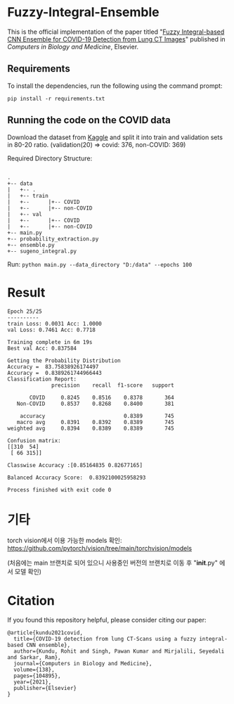 # Fuzzy-Integral-Ensemble
This is the official implementation of the paper titled "[Fuzzy Integral-based CNN Ensemble for COVID-19 Detection from Lung CT Images](https://doi.org/10.1016/j.compbiomed.2021.104895)" published in _Computers in Biology and Medicine_, Elsevier.

## Requirements

To install the dependencies, run the following using the command prompt:

`pip install -r requirements.txt`

## Running the code on the COVID data

Download the dataset from [Kaggle](https://www.kaggle.com/plameneduardo/sarscov2-ctscan-dataset) and split it into train and validation sets in 80-20 ratio. (validation(20) => covid: 376, non-COVID: 369)

Required Directory Structure:
```

.
+-- data
|   +-- .
|   +-- train
|   +--      |+-- COVID
|   +--      |+-- non-COVID
|   +-- val
|   +--      |+-- COVID
|   +--      |+-- non-COVID
+-- main.py
+-- probability_extraction.py
+-- ensemble.py
+-- sugeno_integral.py

```

Run: `python main.py --data_directory "D:/data" --epochs 100`

# Result
```
Epoch 25/25
----------
train Loss: 0.0031 Acc: 1.0000
val Loss: 0.7461 Acc: 0.7718

Training complete in 6m 19s
Best val Acc: 0.837584

Getting the Probability Distribution
Accuracy =  83.75838926174497
Accuracy =  0.8389261744966443
Classification Report:
              precision    recall  f1-score   support

       COVID     0.8245    0.8516    0.8378       364
   Non-COVID     0.8537    0.8268    0.8400       381

    accuracy                         0.8389       745
   macro avg     0.8391    0.8392    0.8389       745
weighted avg     0.8394    0.8389    0.8389       745

Confusion matrix:
[[310  54]
 [ 66 315]]

Classwise Accuracy :[0.85164835 0.82677165]

Balanced Accuracy Score:  0.8392100025958293

Process finished with exit code 0

```

# 기타
torch vision에서 이용 가능한 models 확인: https://github.com/pytorch/vision/tree/main/torchvision/models

(처음에는 main 브랜치로 되어 있으니 사용중인 버전의 브랜치로 이동 후 "__init__.py" 에서 모델 확인)

# Citation
If you found this repository helpful, please consider citing our paper:
```
@article{kundu2021covid,
  title={COVID-19 detection from lung CT-Scans using a fuzzy integral-based CNN ensemble},
  author={Kundu, Rohit and Singh, Pawan Kumar and Mirjalili, Seyedali and Sarkar, Ram},
  journal={Computers in Biology and Medicine},
  volume={138},
  pages={104895},
  year={2021},
  publisher={Elsevier}
}
```
